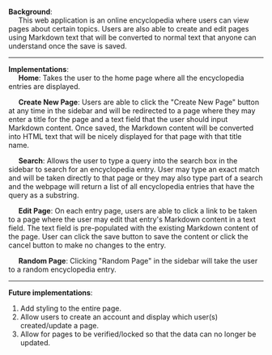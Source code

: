 **Background**: <br>
&nbsp;&nbsp;&nbsp;&nbsp;&nbsp;This web application is an online encyclopedia where users can view pages about certain topics. Users are also able to create and edit pages using Markdown text that will be converted to normal text that anyone can understand once the save is saved. 

---------------------------------------------------------------------
**Implementations**: <br>
&nbsp;&nbsp;&nbsp;&nbsp;&nbsp;**Home**: Takes the user to the home page where all the encyclopedia
entries are displayed. 

&nbsp;&nbsp;&nbsp;&nbsp;&nbsp;**Create New Page**: Users are able to click the "Create New Page" button at any time in the sidebar and will be redirected to a page where they may enter a title for the page and a text field that the user should input Markdown content. Once saved, the Markdown content will be converted into HTML text that will be nicely displayed for that page with that title name.  

&nbsp;&nbsp;&nbsp;&nbsp;&nbsp;**Search**: Allows the user to type a query into the search box in the sidebar to search for an encyclopedia entry. User may type an exact match and will be taken directly to that page or they may also type part of a search and the webpage will return a list of all encyclopedia entries that have the query as a substring.
 
&nbsp;&nbsp;&nbsp;&nbsp;&nbsp;**Edit Page**: On each entry page, users are able to click a link to be taken to a page where the user may edit that entry's Markdown content in a text field. The text field is pre-populated with the existing Markdown content of the page. User can click the save button to save the content or click the cancel button to make no changes to the entry. 

&nbsp;&nbsp;&nbsp;&nbsp;&nbsp;**Random Page**: Clicking "Random Page" in the sidebar will take the user to a random encyclopedia entry.

---------------------------------------------------------------------
**Future implementations**:
  1. Add styling to the entire page.
  2. Allow users to create an account and display which user(s) created/update a page.
  3. Allow for pages to be verified/locked so that the data can no longer be updated. 
  
